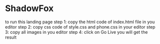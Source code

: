 # ShadowFox
to run this landing page 
step 1: copy the html code of index.html file in you editor
step 2: copy css code of style.css and phone.css in your editor
step 3: copy all images in you editor
step 4: click on Go Live 
you will get the result

